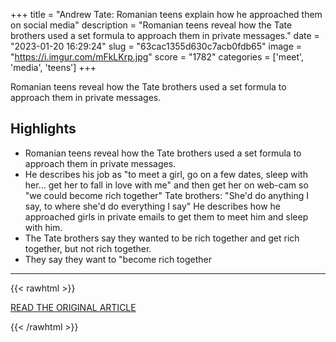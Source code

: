 +++
title = "Andrew Tate: Romanian teens explain how he approached them on social media"
description = "Romanian teens reveal how the Tate brothers used a set formula to approach them in private messages."
date = "2023-01-20 16:29:24"
slug = "63cac1355d630c7acb0fdb65"
image = "https://i.imgur.com/mFkLKrp.jpg"
score = "1782"
categories = ['meet', 'media', 'teens']
+++

Romanian teens reveal how the Tate brothers used a set formula to approach them in private messages.

## Highlights

- Romanian teens reveal how the Tate brothers used a set formula to approach them in private messages.
- He describes his job as "to meet a girl, go on a few dates, sleep with her… get her to fall in love with me" and then get her on web-cam so "we could become rich together" Tate brothers: "She'd do anything I say, to where she'd do everything I say" He describes how he approached girls in private emails to get them to meet him and sleep with him.
- The Tate brothers say they wanted to be rich together and get rich together, but not rich together.
- They say they want to "become rich together

---

{{< rawhtml >}}
  <p class="article-category">
    <a target="_blank" href="https://www.bbc.com/news/world-europe-64330811">READ THE ORIGINAL ARTICLE</a>
  </p>
{{< /rawhtml >}}
